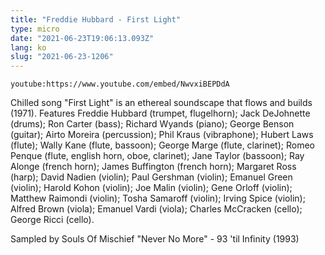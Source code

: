 ```yaml
---
title: "Freddie Hubbard - First Light"
type: micro
date: "2021-06-23T19:06:13.093Z"
lang: ko
slug: "2021-06-23-1206"
---
```


`youtube:https://www.youtube.com/embed/NwvxiBEPDdA`

Chilled song "First Light" is an ethereal soundscape that flows and builds (1971). Features Freddie Hubbard (trumpet, flugelhorn); Jack DeJohnette (drums); Ron Carter (bass); Richard Wyands (piano); George Benson (guitar); Airto Moreira (percussion); Phil Kraus (vibraphone); Hubert Laws (flute); Wally Kane (flute, bassoon); George Marge (flute, clarinet); Romeo Penque (flute, english horn, oboe, clarinet); Jane Taylor (bassoon); Ray Alonge (french horn); James Buffington (french horn); Margaret Ross (harp); David Nadien (violin); Paul Gershman (violin); Emanuel Green (violin); Harold Kohon (violin); Joe Malin (violin); Gene Orloff (violin); Matthew Raimondi (violin); Tosha Samaroff (violin); Irving Spice (violin); Alfred Brown (viola); Emanuel Vardi (viola); Charles McCracken (cello); George Ricci (cello). 

Sampled by Souls Of Mischief  "Never No More" - 93 'til Infinity (1993)
